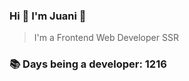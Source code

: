 ### Hi 👋 I&#39;m Juani 🦁

> I&#39;m a Frontend Web Developer SSR

### 📚 Days being a developer: 1216

